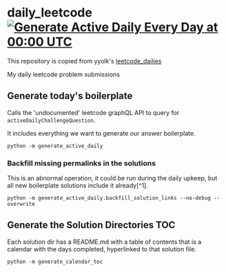 # daily_leetcode [![Generate Active Daily Every Day at 00:00 UTC](https://github.com/MinHyeong-Lee/daily_leetcode/actions/workflows/generate_active_daily.yml/badge.svg)](https://github.com/MinHyeong-Lee/daily_leetcode/actions/workflows/generate_active_daily.yml)

This repository is copied from yyolk's [leetcode_dailies](https://github.com/yyolk/leetcode_dailies)

My daily leetcode problem submissions


## Generate today's boilerplate

Calls the 'undocumented' leetcode graphQL API to query for `activeDailyChallengeQuestion`.

It includes everything we want to generate our answer boilerplate.

```
python -m generate_active_daily
```

### Backfill missing permalinks in the solutions

This is an abnormal operation, it could be run during the daily upkeep, but all new boilerplate solutions include it already[^1].

```
python -m generate_active_daily.backfill_solution_links --no-debug --overwrite
```

## Generate the Solution Directories TOC

Each solution dir has a README.md with a table of contents that is a calendar with the days completed, hyperlinked to that solution file.

```
python -m generate_calendar_toc
```